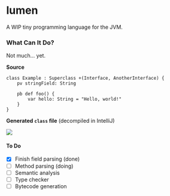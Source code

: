 # lumen

A WIP tiny programming language for the JVM.


### What Can It Do?

Not much... yet.

**Source**
```
class Example : Superclass +(Interface, AnotherInterface) {
    pv stringField: String
    
    pb def foo() {
        var hello: String = "Hello, world!"
    }
}
```

**Generated <code><strong>class</strong></code> file** (decompiled in IntelliJ)

![](http://i.imgur.com/mRJZR5l.png)


#### To Do
- [x] Finish field parsing (done)
- [ ] Method parsing (doing)
- [ ] Semantic analysis
- [ ] Type checker
- [ ] Bytecode generation
